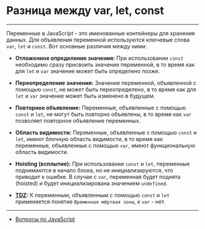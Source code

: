 # Разница между var, let, const

---

Переменные в JavaScript - это именованные контейнеры для хранения данных. Для объявления переменной используются ключевые слова `var`, `let` и `const`. Вот основные различия между ними:

- **Отложенное определение значения:** При использовании `const` необходимо сразу присвоить значение переменной, в то время как для `let` и `var` значение может быть определено позже.

- **Переопределение значения:** Значение переменной, объявленной с помощью `const`, не может быть переопределено, в то время как для `let` и `var` значение может быть изменено в будущем.

- **Повторное объявление:** Переменные, объявленные с помощью `const` и `let`, не могут быть повторно объявлены, в то время как `var` позволяет повторное объявление переменных.

- **Область видимости:** Переменные, объявленные с помощью `const` и `let`, имеют блочную область видимости, в то время как переменные, объявленные с помощью `var`, имеют функциональную область видимости.

- **Hoisting (всплытие):** При использовании `const` и `let`, переменные поднимаются в начало блока, но не инициализируются, что приводит к ошибке. В случае с `var`, переменная будет поднята (hoisted) и будет инициализирована значением `undefined`.

- **[TDZ](../variables/TDZ.md):** К переменным, объявленным с помощью `const` и `let` применяется понятие `Временная мёртвая зона`, к `var` - нет.

---

- [Вопросы по JavaScript](../javaScript.md)
